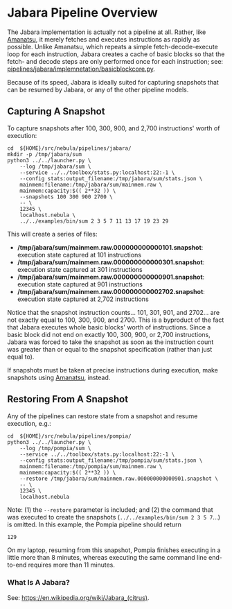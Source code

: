 # Jabara Pipeline Overview

The Jabara implementation is actually not a pipeline at all. Rather, like
[Amanatsu](../amanatsu/README.md), it merely fetches and executes
instructions as rapidly as possible. Unlike Amanatsu, which repeats a simple
fetch-decode-execute loop for each instruction, Jabara creates a cache of
basic blocks so that the fetch- and decode steps are only performed once
for each instruction;
see: [pipelines/jabara/implemnetation/basicblockcore.py](implementation/basicblockcore.py).

Because of its speed, Jabara is ideally suited for capturing snapshots
that can be resumed by Jabara, or any of the other pipeline models.

## Capturing A Snapshot

To capture snapshots after 100, 300, 900, and 2,700 instructions' worth of
execution:

    cd  ${HOME}/src/nebula/pipelines/jabara/
    mkdir -p /tmp/jabara/sum
    python3 ../../launcher.py \
        --log /tmp/jabara/sum \
        --service ../../toolbox/stats.py:localhost:22:-1 \
        --config stats:output_filename:/tmp/jabara/sum/stats.json \
        mainmem:filename:/tmp/jabara/sum/mainmem.raw \
        mainmem:capacity:$(( 2**32 )) \
        --snapshots 100 300 900 2700 \
        -- \
        12345 \
        localhost.nebula \
        ../../examples/bin/sum 2 3 5 7 11 13 17 19 23 29

This will create a series of files:

* **/tmp/jabara/sum/mainmem.raw.000000000000101.snapshot**: execution state captured at 101 instructions
* **/tmp/jabara/sum/mainmem.raw.000000000000301.snapshot**: execution state captured at 301 instructions
* **/tmp/jabara/sum/mainmem.raw.000000000000901.snapshot**: execution state captured at 901 instructions
* **/tmp/jabara/sum/mainmem.raw.000000000002702.snapshot**: execution state captured at 2,702 instructions

Notice that the snapshot instruction counts... 101, 301, 901, and 2702... are
not exactly equal to 100, 300, 900, and 2700. This is a byproduct of the fact
that Jabara executes whole basic blocks' worth of instructions. Since a basic
block did not end on exactly 100, 300, 900, or 2,700 instructions, Jabara was
forced to take the snapshot as soon as the instruction count was greater than
or equal to the snapshot specification (rather than just equal to).

If snapshots must be taken at precise instructions during execution, make
snapshots using [Amanatsu](../amanatsu/README.md), instead.

## Restoring From A Snapshot

Any of the pipelines can restore state from a snapshot and resume execution,
e.g.:

    cd  ${HOME}/src/nebula/pipelines/pompia/
    python3 ../../launcher.py \
        --log /tmp/pompia/sum \
        --service ../../toolbox/stats.py:localhost:22:-1 \
        --config stats:output_filename:/tmp/pompia/sum/stats.json \
        mainmem:filename:/tmp/pompia/sum/mainmem.raw \
        mainmem:capacity:$(( 2**32 )) \
        --restore /tmp/jabara/sum/mainmem.raw.000000000000901.snapshot \
        -- \
        12345 \
        localhost.nebula

Note: (1) the `--restore` parameter is included; and (2) the command that
was executed to create the snapshots (`../../examples/bin/sum 2 3 5 7`...) is
omitted. In this example, the Pompia pipeline should return

    129

On my laptop, resuming from this snapshot, Pompia finishes executing in
a little more than 8 minutes, whereas executing the same command line
end-to-end requires more than 11 minutes.

### What Is A Jabara?

See: https://en.wikipedia.org/wiki/Jabara_(citrus).